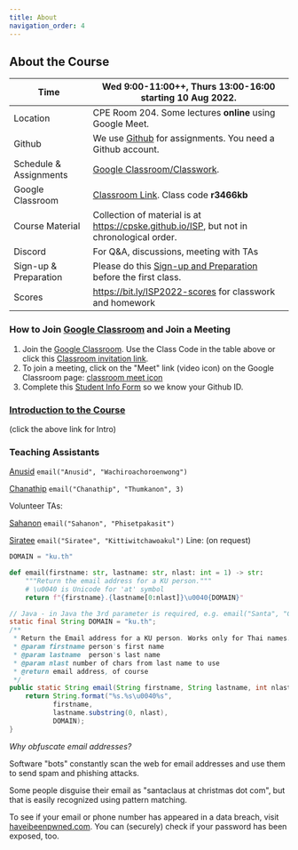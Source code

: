```yaml
---
title: About
navigation_order: 4
---
```


## About the Course


| **Time**     | Wed 9:00-11:00++, Thurs 13:00-16:00 starting 10 Aug 2022. 
| -------------|--------------------------------------------------------
| Location     | CPE Room 204.  Some lectures **online** using Google Meet.
| Github       | We use [Github](https://github.com) for assignments. You need a Github account. 
| Schedule & Assignments | [Google Classroom/Classwork][classroom-classwork].
| Google Classroom       | [Classroom Link][google-classroom]. Class code **r3466kb** 
| Course Material        | Collection of material is at <https://cpske.github.io/ISP>, but not in chronological order.
| Discord                | For Q&A, discussions, meeting with TAs 
| Sign-up & Preparation  | Please do this [Sign-up and Preparation](assignment/week1/signup-and-software) before the first class.
| Scores       | <https://bit.ly/ISP2022-scores> for classwork and homework 


[google-classroom]: https://classroom.google.com/c/NDk2ODk1MDE0NTgy
[google-classroom-invite]: https://classroom.google.com/c/NDk2ODk1MDE0NTgy?cjc=r3466kb
[classroom-classwork]: https://classroom.google.com/c/NDk2ODk1MDE0NTgy/t/all
[google-meet-link]: https://meet.google.com/ung-krcz-ojs


### How to Join [Google Classroom][google-classroom] and Join a Meeting

1. Join the [Google Classroom](https://classroom.google.com).  Use the Class Code in the table above or click this [Classroom invitation link][google-classroom-invite].
2. To join a meeting, click on the "Meet" link (video icon) on the Google Classroom page: [classroom meet icon](images/google-meet-icon.png)
3. Complete this [Student Info Form](https://forms.gle/WE3jN4miDKabFBje8) so we know your Github ID.


### [Introduction to the Course](introduction/index)

(click the above link for Intro)

### Teaching Assistants

[Anusid](https://github.com/ttxking)  `email("Anusid", "Wachiroachoroenwong")`

[Chanathip](https://github.com/kaesrel) `email("Chanathip", "Thumkanon", 3)` 

Volunteer TAs:

[Sahanon](https://github.com/Sahanon-P) `email("Sahanon", "Phisetpakasit")`

[Siratee](https://github.com/sirateek) `email("Siratee", "Kittiwitchawoakul")` Line: (on request)


```python
DOMAIN = "ku.th"

def email(firstname: str, lastname: str, nlast: int = 1) -> str:
    """Return the email address for a KU person."""
    # \u0040 is Unicode for 'at' symbol
    return f"{firstname}.{lastname[0:nlast]}\u0040{DOMAIN}"
```

```java
// Java - in Java the 3rd parameter is required, e.g. email("Santa", "Claus", 1)
static final String DOMAIN = "ku.th";
/**
 * Return the Email address for a KU person. Works only for Thai names.
 * @param firstname person's first name
 * @param lastname  person's last name
 * @param nlast number of chars from last name to use
 * @return email address, of course
 */
public static String email(String firstname, String lastname, int nlast) {
    return String.format("%s.%s\u0040%s",
           firstname,
           lastname.substring(0, nlast),
           DOMAIN);
}
```
*Why obfuscate email addresses?*    

Software "bots" constantly scan the web for email addresses 
and use them to send spam and phishing attacks.

Some people disguise their email as "santaclaus at christmas dot com",
but that is easily recognized using pattern matching.

To see if your email or phone number has appeared in a data breach, visit [haveibeenpwned.com](https://haveibeenpwned.com). You can (securely) check if your password has been exposed, too.
